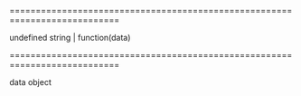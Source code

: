 <!--**
/*-------------------------------------------
    Auto-generated file. Do not modify.
-------------------------------------------

**-->
===========================================================================
<!--default-->undefined<!--/default-->
<!--type-->string | function(data)<!--/type-->
===========================================================================

<!--shortDescription-->

<!--/shortDescription-->

<!--fullDescription-->

<!--/fullDescription-->
<!--typeFunctionParamName1-->data<!--/typeFunctionParamName1-->
<!--typeFunctionParamType1-->object<!--/typeFunctionParamType1-->
<!--typeFunctionParamDescription1-->

<!--/typeFunctionParamDescription1-->
